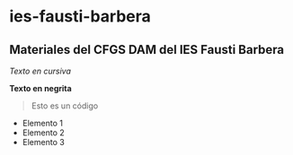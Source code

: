 # ies-fausti-barbera
## Materiales del CFGS DAM del IES Fausti Barbera

*Texto en cursiva*

**Texto en negrita**

> Esto es un código

+ Elemento 1
+ Elemento 2
+ Elemento 3
